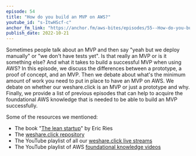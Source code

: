 ```yaml
---
episode: 54
title: "How do you build an MVP on AWS?"
youtube_id: "s-ItwHScf-c"
anchor_fm_link: "https://anchor.fm/aws-bites/episodes/55--How-do-you-build-an-MVP-on-AWS-e1pcqsm"
publish_date: 2022-10-21
---
```


Sometimes people talk about an MVP and then say "yeah but we deploy manually" or "we don't have tests yet". Is that really an MVP or is it something else? And what it takes to build a successful MVP when using AWS? In this episode, we discuss the differences between a prototype, a proof of concept, and an MVP. Then we debate about what's the minimum amount of work you need to put in place to have an MVP on AWS. We debate on whether our weshare.click is an MVP or just a prototype and why. Finally, we provide a list of previous episodes that can help to acquire the foundational AWS knowledge that is needed to be able to build an MVP successfully.


Some of the resources we mentioned:

- The book  "[The lean startup](http://theleanstartup.com/book)" by Eric Ries
- The [weshare.click repository](https://github.com/awsbites/weshare.click) 
- The YouTube playlist of all our [weshare.click live streams](https://www.youtube.com/watch?v=EfRElTYilyY&list=PLAWXFhe0N1vI1_z-06EzJ22pz95_gBrId) 
- The YouTube playlist of AWS [foundational knowledge videos](https://www.youtube.com/watch?v=M6KAb1RQh9E&list=PLAWXFhe0N1vIGgrMh8gyU4q4KPGaIqpIA&index=1)
